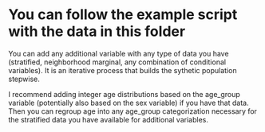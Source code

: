 # You can follow the example script with the data in this folder


You can add any additional variable with any type of data you have (stratified, neighborhood marginal, any combination of conditional variables). It is an iterative process that builds the sythetic population stepwise.

I recommend adding integer age distributions based on the age_group variable (potentially also based on the sex variable) if you have that data. Then you can regroup age into any age_group categorization necessary for the stratified data you have available for additional variables.
